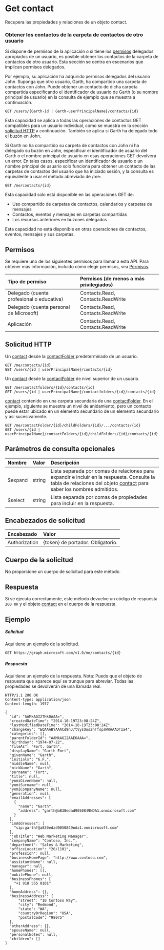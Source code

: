 # <a name="get-contact"></a>Get contact

Recupera las propiedades y relaciones de un objeto contact.


### <a name="get-contacts-in-another-users-contact-folder"></a>Obtener los contactos de la carpeta de contactos de otro usuario

Si dispone de permisos de la aplicación o si tiene los [permisos](#permissions) delegados apropiados de un usuario, es posible obtener los contactos de la carpeta de contactos de otro usuario. Esta sección se centra en escenarios que implican permisos delegados.

Por ejemplo, su aplicación ha adquirido permisos delegados del usuario John. Suponga que otro usuario, Garth, ha compartido una carpeta de contactos con John. Puede obtener un contacto de dicha carpeta compartida especificando el identificador de usuario de Garth (o su nombre principal de usuario) en la consulta de ejemplo que se muestra a continuación.

<!-- { "blockType": "ignored" } -->
```http
GET /users/{Garth-id | Garth-userPrincipalName}/contacts/{id}
```

Esta capacidad se aplica a todas las operaciones de contactos GET compatibles para un usuario individual, como se muestra en la sección [solicitud HTTP](#http-request) a continuación. También se aplica si Garth ha delegado todo el buzón en John.

Si Garth no ha compartido su carpeta de contactos con John ni ha delegado su buzón en John, especificar el identificador de usuario del Garth o el nombre principal de usuario en esas operaciones GET devolverá un error. En tales casos, especificar un identificador de usuario o un nombre principal de usuario solo funciona para obtener un contacto de las carpetas de contactos del usuario que ha iniciado sesión, y la consulta es equivalente a usar el método abreviado de /me:

<!-- { "blockType": "ignored" } -->
```http
GET /me/contacts/{id}
```

Esta capacidad solo está disponible en las operaciones GET de:

- Uso compartido de carpetas de contactos, calendarios y carpetas de mensajes 
- Contactos, eventos y mensajes en carpetas compartidas
- Los recursos anteriores en buzones delegados

Esta capacidad no está disponible en otras operaciones de contactos, eventos, mensajes y sus carpetas.


## <a name="permissions"></a>Permisos
Se requiere uno de los siguientes permisos para llamar a esta API. Para obtener más información, incluido cómo elegir permisos, vea [Permisos](../../../concepts/permissions_reference.md).

|Tipo de permiso      | Permisos (de menos a más privilegiados)              |
|:--------------------|:---------------------------------------------------------|
|Delegado (cuenta profesional o educativa) | Contacts.Read, Contacts.ReadWrite    |
|Delegado (cuenta personal de Microsoft) | Contacts.Read, Contacts.ReadWrite    |
|Aplicación | Contacts.Read, Contacts.ReadWrite |

## <a name="http-request"></a>Solicitud HTTP
<!-- { "blockType": "ignored" } -->
Un [contact](../resources/contact.md) desde la [contactFolder](../resources/contactfolder.md) predeterminado de un usuario.
```http
GET /me/contacts/{id}
GET /users/{id | userPrincipalName}/contacts/{id}
```
Un [contact](../resources/contact.md) desde la [contactFolder](../resources/contactfolder.md) de nivel superior de un usuario.
```http
GET /me/contactfolders/{Id}/contacts/{id}
GET /users/{id | userPrincipalName}/contactfolders/{id}/contacts/{id}
```
[contact](../resources/contact.md) contenido en una carpeta secundaria de una [contactFolder](../resources/mailfolder.md). En el ejemplo, siguiente se muestra un nivel de anidamiento, pero un contacto puede estar ubicado en un elemento secundario de un elemento secundario y así sucesivamente.
```http
GET /me/contactFolder/{id}/childFolders/{id}/.../contacts/{id}
GET /users/{id | userPrincipalName}/contactFolders/{id}/childFolders/{id}/contacts/{id}
```
## <a name="optional-query-parameters"></a>Parámetros de consulta opcionales
|Nombre|Valor|Descripción|
|:---------------|:--------|:-------|
|$expand|string|Lista separada por comas de relaciones para expandir e incluir en la respuesta. Consulte la tabla de relaciones del objeto [contact](../resources/contact.md) para saber los nombres admitidos. |
|$select|string|Lista separada por comas de propiedades para incluir en la respuesta.|

## <a name="request-headers"></a>Encabezados de solicitud
| Encabezado       | Valor |
|:---------------|:--------|
| Authorization  | {token} de portador. Obligatorio.  |

## <a name="request-body"></a>Cuerpo de la solicitud
No proporcione un cuerpo de solicitud para este método.

## <a name="response"></a>Respuesta

Si se ejecuta correctamente, este método devuelve un código de respuesta `200 OK` y el objeto [contact](../resources/contact.md) en el cuerpo de la respuesta.
## <a name="example"></a>Ejemplo
##### <a name="request"></a>Solicitud
Aquí tiene un ejemplo de la solicitud.
<!-- {
  "blockType": "request",
  "name": "get_contact"
}-->
```http
GET https://graph.microsoft.com/v1.0/me/contacts/{id}
```
##### <a name="response"></a>Respuesta
Aquí tiene un ejemplo de la respuesta. Nota: Puede que el objeto de respuesta que aparece aquí se trunque para abreviar. Todas las propiedades se devolverán de una llamada real.
<!-- {
  "blockType": "response",
  "truncated": true,
  "@odata.type": "microsoft.graph.contact"
} -->
```http
HTTP/1.1 200 OK
Content-type: application/json
Content-length: 1977

{
  "id": "AAMkAGI2THk0AAA=",
  "createdDateTime": "2014-10-19T23:08:24Z",
  "lastModifiedDateTime": "2014-10-19T23:08:24Z",
  "changeKey": "EQAAABYAAACd9nJ/tVysQos2hTfspaWRAAADTIa4",
  "categories": [],
  "parentFolderId": "AAMkAGI2AAEOAAA=",
  "birthday": "1974-07-22",
  "fileAs": "Fort, Garth",
  "displayName": "Garth Fort",
  "givenName": "Garth",
  "initials": "G.F.",
  "middleName": null,
  "nickName": "Garth",
  "surname": "Fort",
  "title": null,
  "yomiGivenName": null,
  "yomiSurname": null,
  "yomiCompanyName": null,
  "generation": null,
  "emailAddresses": [
    {
      "name": "Garth",
      "address": "garth@a830edad9050849NDA1.onmicrosoft.com"
    }
  ],
  "imAddresses": [
    "sip:garthf@a830edad9050849nda1.onmicrosoft.com"
  ],
  "jobTitle": "Web Marketing Manager",
  "companyName": "Contoso, Inc.",
  "department": "Sales & Marketing",
  "officeLocation": "20/1101",
  "profession": null,
  "businessHomePage": "http://www.contoso.com",
  "assistantName": null,
  "manager": null,
  "homePhones": [],
  "mobilePhone": null,
  "businessPhones": [
    "+1 918 555 0101"
  ],
  "homeAddress": {},
  "businessAddress": {
      "street": "10 Contoso Way",
      "city": "Redmond",
      "state": "WA",
      "countryOrRegion": "USA",
      "postalCode": "98075"  
  },
  "otherAddress": {},
  "spouseName": null,
  "personalNotes": null,
  "children": []
}
```

<!-- uuid: 8fcb5dbc-d5aa-4681-8e31-b001d5168d79
2015-10-25 14:57:30 UTC -->
<!-- {
  "type": "#page.annotation",
  "description": "Get contact",
  "keywords": "",
  "section": "documentation",
  "tocPath": ""
}-->
